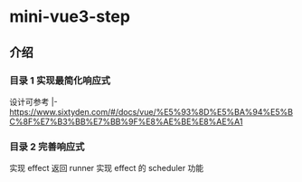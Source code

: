 # mini-vue3-step

## 介绍

### 目录 1 实现最简化响应式

设计可参考
|-https://www.sixtyden.com/#/docs/vue/%E5%93%8D%E5%BA%94%E5%BC%8F%E7%B3%BB%E7%BB%9F%E8%AE%BE%E8%AE%A1

### 目录 2 完善响应式

实现 effect 返回 runner
实现 effect 的 scheduler 功能
